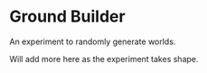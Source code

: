 # Ground Builder

An experiment to randomly generate worlds.

Will add more here as the experiment takes shape.
